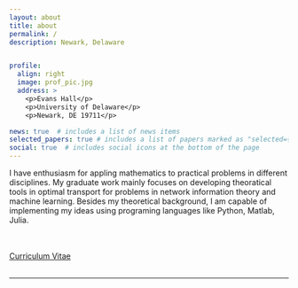 ```yaml
---
layout: about
title: about
permalink: /
description: Newark, Delaware 


profile:
  align: right
  image: prof_pic.jpg
  address: >
    <p>Evans Hall</p>
    <p>University of Delaware</p>
    <p>Newark, DE 19711</p>

news: true  # includes a list of news items
selected_papers: true # includes a list of papers marked as "selected={true}"
social: true  # includes social icons at the bottom of the page
---
```




I have enthusiasm for appling mathematics to practical problems in different disciplines. My graduate work mainly focuses on developing theoratical tools in optimal transport for problems in network information theory and machine learning. Besides my theoretical background, I am capable of implementing my ideas using programing languages like Python, Matlab, Julia. 

<br>
<br>
<a href="cv.pdf">Curriculum Vitae</a><br>
<br>
<hr>


<!---- `prof_pic.jpg` and put it in the `img/` folder.

# Put your address / P.O. box / other info right below your picture. You can also disable any these elements by editing `profile` property of the YAML header of your `_pages/about.md`. Edit # `_bibliography/papers.bib` and Jekyll will render your [publications page](/al-folio/publications/) automatically.

# Link to your social media connections, too. This theme is set up to use [Font Awesome icons](http://fortawesome.github.io/Font-Awesome/) and [Academicons](https://jpswalsh.github.io/academicons/), like the ones below. Add your Facebook, Twitter, LinkedIn, Google Scholar, or just disable all of them.
---->

